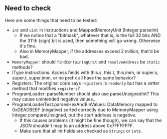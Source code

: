 ## Need to check

Here are some things that need to be tested:

* `int` and `uint` in Instructions and MappedMemoryUnit (Integer.parseInt)
  * If we notice that a "bitmask", whatever that is, is the full 32 bits AND the 31'th (sign) bit is used, then something will go wrong. Otherwise it's fine.
  * Also in MemoryMapper, if the addresses exceed 2 million, that'd be bad.
* `MemoryMapper`: should `findContainingUnit` and `resolveAddress` be `static` methods?
* IType instructions: Access fields with this.s, this.t, this.imm, or super.s, super.t, super.imm, or no prefix all have the same behavior?
* Registers: The original code says `registers` is `readonly` but has a setter method that modifies `registers`?
* ProgramLoader: parseNumber should also use parseUnsignedInt? This may cause unintended negative values...
* ProgramLoaderTest.parsesHexAndBinValues: DataMemory mapped to 0xDEADBEEF (negative) sorted correctly due to MemoryMapper using Integer.compareUnsigned, but the start address is negative.
  * If this causes problems (it might be fine though), we can say that the JSON shouldn't map to an address above 0x7FFFFFFF.
  * Make sure that all int fields are checked as `Strings` or `int`s.
